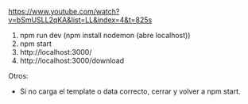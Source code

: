 https://www.youtube.com/watch?v=bSmUSLL2qKA&list=LL&index=4&t=825s

1) npm run dev (npm install nodemon (abre localhost))
2) npm start 
3) http://localhost:3000/
4) http://localhost:3000/download 

Otros: 
 - Si no carga el template o data correcto, cerrar y volver a npm start. 
